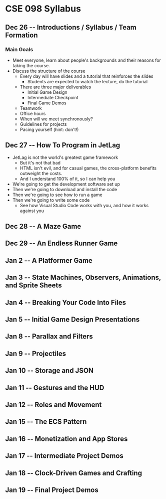 # CSE 098 Syllabus

## Dec 26 -- Introductions / Syllabus / Team Formation

### Main Goals

- Meet everyone, learn about people's backgrounds and their reasons for taking
  the course.
- Discuss the structure of the course
    - Every day will have slides and a tutorial that reinforces the slides
        - Students are expected to watch the lecture, do the tutorial
    - There are three major deliverables
        - Initial Game Design
        - Intermediate Checkpoint
        - Final Game Demos
    - Teamwork
    - Office hours
    - When will we meet synchronously?
    - Guidelines for projects
    - Pacing yourself (hint: don't!)

## Dec 27 -- How To Program in JetLag

- JetLag is not the world's greatest game framework
    - But it's not that bad
    - HTML isn't evil, and for casual games, the cross-platform benefits
      outweight the costs.
    - And I understand 100% of it, so I can help you
- We're going to get the development software set up
- Then we're going to download and install the code
- Then we're going to see how to run a game
- Then we're going to write some code
    - See how Visual Studio Code works with you, and how it works against you

## Dec 28 -- A Maze Game

## Dec 29 -- An Endless Runner Game

## Jan 2 -- A Platformer Game

## Jan 3 -- State Machines, Observers, Animations, and Sprite Sheets

## Jan 4 -- Breaking Your Code Into Files

## Jan 5 -- Initial Game Design Presentations

## Jan 8 -- Parallax and Filters

## Jan 9 -- Projectiles

## Jan 10 -- Storage and JSON

## Jan 11 -- Gestures and the HUD

## Jan 12 -- Roles and Movement

## Jan 15 -- The ECS Pattern

## Jan 16 -- Monetization and App Stores

## Jan 17 -- Intermediate Project Demos

## Jan 18 -- Clock-Driven Games and Crafting

## Jan 19 -- Final Project Demos
